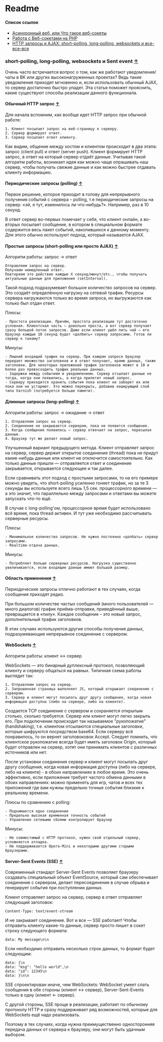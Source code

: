 # Readme

#### Список ссылок

- [Асинхронный веб, или Что такое веб-сокеты](https://tproger.ru/translations/what-are-web-sockets/)
- [Работа с Веб-сокетами на PHP](https://habr.com/ru/post/709448/)
- [HTTP запросы и AJAX: short-polling, long-polling, websockets и все-все-все](https://vk.com/@social_it-http-zaprosy-i-ajax-short-polling-long-polling-websockets-i)

### short-polling, long-polling, websockets и Sent event [&uarr;](#Other-tasks)

Очень часто встречается вопрос о том, как же работают уведомления/чаты в ВК или других высоконагруженных проектах?
Ведь такие уведомления приходят мгновенно и, если использовать обычный AJAX, то сервер достаточно быстро упадет.
Эта статья поможет прояснить, какие существуют способы реализации данного функционала.

#### Обычный HTTP запрос [&uarr;](#Other-tasks)

Для начала вспомним, как вообще идет HTTP запрос при обычной работе:

    1. Клиент посылает запрос на веб-страницу к серверу.
    2. Сервер формирует ответ.
    3. Сервер посылает ответ клиенту.

Как видим, общение между хостом и клиентом происходит в два этапа: запрос (client pull) и ответ (server push).
Клиент формирует HTTP запрос, в ответ на который сервер отдаёт данные. Учитывая такой алгоритм работы, возникает идея
как можно
чаще опрашивать наш сервер, чтобы получать свежие данные и как можно быстрее отдавать клиенту информацию.

#### Периодические запросы (polling) [&uarr;](#Other-tasks)

Первое решение, которое приходит в голову для непрерывного получения событий с сервера – polling, т.е периодические
запросы на
сервер: «эй, я тут, изменилось ли что-нибудь?». Например, раз в 10 секунд.

В ответ сервер во-первых помечает у себя, что клиент онлайн, а во-вторых посылает сообщение, в котором в специальном
формате
содержится весь пакет событий, накопившихся к данному моменту. Для этого обычно используют подход, который называется
AJAX.

#### Простые запросы (short-polling или просто AJAX) [&uarr;](#Other-tasks)

Алгоритм работы: запрос → ответ

    Отправляем запрос на сервер.
    Получаем немедленный ответ.
    Повторяем это действие каждые X секунд/минут/etc., чтобы получать актуальные данные для приложения (setInterval).

Такой подход подразумевает большое количество запросов на сервер. Это создаёт определённую нагрузку на сетевой трафик.
Ресурсы сервера нагружаются только во время запроса, но выгружаются как только был отдан ответ.

Плюсы:

    - Простота реализации. Причём, простота реализации тут достаточно условная. Клиентская часть – довольно проста, а вот сервер получает сразу большой поток запросов. Даже если клиент ушёл пить чай – его браузер каждые 10 секунд будет «долбить» сервер запросами. Готов ли сервер к такому?

Минусы:

    - Лишний входящий трафик на сервер. При каждом запросе браузер передает множество заголовков и в ответ получает, кроме данных, также заголовки. Для некоторых приложений трафик заголовков может в 10 и более раз превосходить трафик реальных данных.
    - Задержки между событием и уведомлением. Сервер отсылает данные не тогда, когда они появились, а когда прилетит новый запрос.
    - Серверу приходится хранить события пока клиент не заберет их или пока они не устареют. Это можно перекрыть, добавив кеширующий слой типа Varnish (потребуется больше памяти).

#### Длинные запросы (long-polling) [&uarr;](#Other-tasks)

Алгоритм работы: запрос → ожидание → ответ

    1. Отправляем запрос на сервер.
    2. Соединение не закрывается сервером, пока не появится сообщение.
    3. Когда сообщение появилось – сервер отвечает на запрос, пересылая данные.
    4. Браузер тут же делает новый запрос.

Улучшенный вариант предыдущего метода. Клиент отправляет запрос на сервер, сервер держит открытое соединение (thread)
пока не
придут какие-нибудь данные или клиент не отключится самостоятельно. Как только данные пришли — отправляется ответ и
соединение
закрывается, открывается следующее и так далее.

Если сравнивать этот подход с простыми запросами, то на его примере можно увидеть, что short-polling усиленно гоняет
трафик,
но за те 3 секунды вы используете всего лишь 1,5 сек. процессорного времени — а это значит, что параллельно между
запросами
и ответами вы можете запускать что-то ещё.

В случае с long-polling'ом, процессорное время будет использовано всё время, пока thread активен. И тут уже необходимо
рассчитывать серверные ресурсы.

Плюсы:

    - Минимальное количество запросов. Не нужно постоянно «долбать» сервер запросами.
    - Realtime-отдача данных.

Минусы:

    - Потребляет больше серверных ресурсов. Нагрузка существенно увеличивается, если входящие данные имеют большой размер.

#### Область применения [&uarr;](#Other-tasks)

Периодические запросы отлично работают в тех случаях, когда сообщения приходят редко.

При большом количестве частых сообщений (много пользователей — много диалогов) график приёма-отправки, приведённый выше,
превращается в «пилу». Каждое сообщение – это новый запрос, дополнительный трафик заголовков.

В этих случаях используются другие способы получения данных, подразумевающие непрерывное соединение с сервером.

#### WebSockets [&uarr;](#Other-tasks)

Алгоритм работы: клиент ↔ сервер

WebSockets — это бинарный дуплексный протокол, позволяющий клиенту и серверу общаться на равных. Типичная схема работы
выглядит так:

    1. Отправляем запрос на сервер.
    2. Запрошенная страница выполняет JS, который открывает соединение с сервером.
    3. Сервер и клиент могут посылать друг другу сообщения, когда новая информация доступна (либо на сервере, либо на клиенте).

Создается TCP соединение с сервером и сохраняется открытым столько, сколько требуется. Сервер или клиент могут легко
закрыть его.
При подключении происходит так называемое "рукопожатие" (handshaking), т.е. клиентом отсылаются специальные заголовки,
которые
шифруются посредством base64. Если серверу всё понравилось, то он вернет заголовоковок Accept. Следует помнить, что
клиентское
рукопожатие всегда будет иметь заголовок Origin, который будет отправлен на сервер, хотят они принимать клиентов с
различных
источников или нет.

После установки соединения сервер и клиент могут посылать друг другу сообщения, когда новая информация доступна (либо на
сервере,
либо на клиенте) - в обоих направлениях в любое время. Это очень эффективно, если приложение требует частого обмена
данными в
обоих направлениях: можно применять для игр, чатов и всех тех приложений где вам нужны предельно точные события близкие
к
реальному времени.

Плюсы по сравнению с polling:

    - Поднимается одно соединение
    - Предельно высокая временная точность событий
    - Управление сетевыми сбоями контролирует браузер

Минусы:

    - Не совместимый с HTTP протокол, нужен свой отдельный сервер, усложняется отладка.
    - Не поддерживается Opera-Mini и некоторыми другими старыми браузерами.

#### Server-Sent Events (SSE) [&uarr;](#Other-tasks)

Современный стандарт Server-Sent Events позволяет браузеру создавать специальный объект EventSource, который сам
обеспечивает
соединение с сервером, делает пересоединение в случае обрыва и генерирует события при поступлении данных.

Клиент отправляет запрос на сервер, сервер в ответ отправляет следующий заголовок:

    Content-Type: text/event-stream

И не закрывает соединение. Вот и все — SSE работает! Чтобы отправить клиенту какие-то данные, сервер просто пишет в
сокет
строку следующего формата:

    data: My message\n\n

Если необходимо отправить несколько строк данных, то формат будет следующим:

    data: {\n
    data: "msg": "hello world",\n
    data: "id": 12345\n
    data: }\n\n

SSE спроектирован иначе, чем WebSockets: WebSocket умеет слать сообщения в обе стороны (клиент ↔ сервер),
Server-Sent-Events
только в одну (клиент ← сервер).

С другой стороны, SSE проще в реализации, работает по обычному протоколу HTTP и сразу поддерживает ряд возможностей,
которые для
WebSockets ещё надо реализовать.

Поэтому в тех случаях, когда нужна преимущественно односторонняя передача данных от сервера к браузеру, они могут быть
удачным
выбором.
